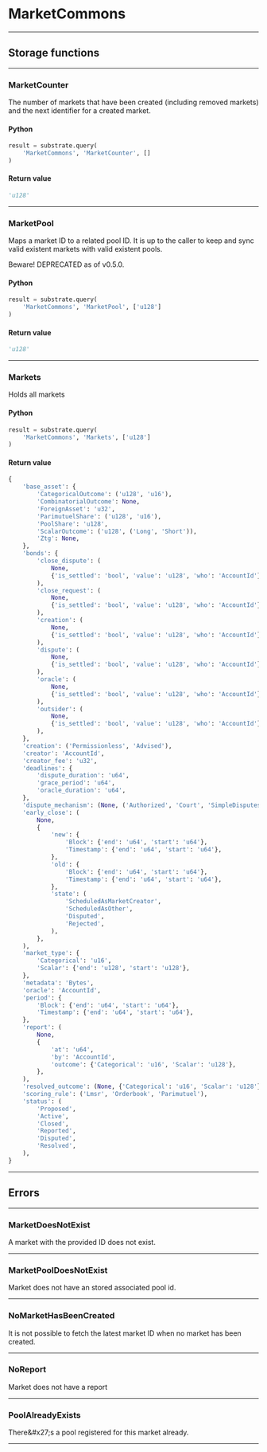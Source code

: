 
# MarketCommons

---------
## Storage functions

---------
### MarketCounter
 The number of markets that have been created (including removed markets) and the next
 identifier for a created market.

#### Python
```python
result = substrate.query(
    'MarketCommons', 'MarketCounter', []
)
```

#### Return value
```python
'u128'
```
---------
### MarketPool
 Maps a market ID to a related pool ID. It is up to the caller to keep and sync valid
 existent markets with valid existent pools.

 Beware! DEPRECATED as of v0.5.0.

#### Python
```python
result = substrate.query(
    'MarketCommons', 'MarketPool', ['u128']
)
```

#### Return value
```python
'u128'
```
---------
### Markets
 Holds all markets

#### Python
```python
result = substrate.query(
    'MarketCommons', 'Markets', ['u128']
)
```

#### Return value
```python
{
    'base_asset': {
        'CategoricalOutcome': ('u128', 'u16'),
        'CombinatorialOutcome': None,
        'ForeignAsset': 'u32',
        'ParimutuelShare': ('u128', 'u16'),
        'PoolShare': 'u128',
        'ScalarOutcome': ('u128', ('Long', 'Short')),
        'Ztg': None,
    },
    'bonds': {
        'close_dispute': (
            None,
            {'is_settled': 'bool', 'value': 'u128', 'who': 'AccountId'},
        ),
        'close_request': (
            None,
            {'is_settled': 'bool', 'value': 'u128', 'who': 'AccountId'},
        ),
        'creation': (
            None,
            {'is_settled': 'bool', 'value': 'u128', 'who': 'AccountId'},
        ),
        'dispute': (
            None,
            {'is_settled': 'bool', 'value': 'u128', 'who': 'AccountId'},
        ),
        'oracle': (
            None,
            {'is_settled': 'bool', 'value': 'u128', 'who': 'AccountId'},
        ),
        'outsider': (
            None,
            {'is_settled': 'bool', 'value': 'u128', 'who': 'AccountId'},
        ),
    },
    'creation': ('Permissionless', 'Advised'),
    'creator': 'AccountId',
    'creator_fee': 'u32',
    'deadlines': {
        'dispute_duration': 'u64',
        'grace_period': 'u64',
        'oracle_duration': 'u64',
    },
    'dispute_mechanism': (None, ('Authorized', 'Court', 'SimpleDisputes')),
    'early_close': (
        None,
        {
            'new': {
                'Block': {'end': 'u64', 'start': 'u64'},
                'Timestamp': {'end': 'u64', 'start': 'u64'},
            },
            'old': {
                'Block': {'end': 'u64', 'start': 'u64'},
                'Timestamp': {'end': 'u64', 'start': 'u64'},
            },
            'state': (
                'ScheduledAsMarketCreator',
                'ScheduledAsOther',
                'Disputed',
                'Rejected',
            ),
        },
    ),
    'market_type': {
        'Categorical': 'u16',
        'Scalar': {'end': 'u128', 'start': 'u128'},
    },
    'metadata': 'Bytes',
    'oracle': 'AccountId',
    'period': {
        'Block': {'end': 'u64', 'start': 'u64'},
        'Timestamp': {'end': 'u64', 'start': 'u64'},
    },
    'report': (
        None,
        {
            'at': 'u64',
            'by': 'AccountId',
            'outcome': {'Categorical': 'u16', 'Scalar': 'u128'},
        },
    ),
    'resolved_outcome': (None, {'Categorical': 'u16', 'Scalar': 'u128'}),
    'scoring_rule': ('Lmsr', 'Orderbook', 'Parimutuel'),
    'status': (
        'Proposed',
        'Active',
        'Closed',
        'Reported',
        'Disputed',
        'Resolved',
    ),
}
```
---------
## Errors

---------
### MarketDoesNotExist
A market with the provided ID does not exist.

---------
### MarketPoolDoesNotExist
Market does not have an stored associated pool id.

---------
### NoMarketHasBeenCreated
It is not possible to fetch the latest market ID when
no market has been created.

---------
### NoReport
Market does not have a report

---------
### PoolAlreadyExists
There&\#x27;s a pool registered for this market already.

---------